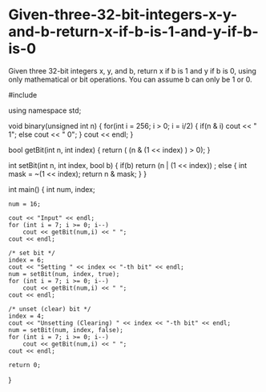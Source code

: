 # Given-three-32-bit-integers-x-y-and-b-return-x-if-b-is-1-and-y-if-b-is-0
Given three 32-bit integers x, y, and b, return x if b is 1 and y if b is 0, using only mathematical or bit operations. You can assume b can only be 1 or 0.

#include <iostream>

using namespace std;

void binary(unsigned int n)
{
	for(int i = 256; i > 0; i = i/2) {
		if(n & i) 
			cout << " 1";
		else
			cout << " 0";
	}
	cout << endl;
}

bool getBit(int n, int index)
{
	return ( (n & (1 << index) ) > 0);
}

int setBit(int n, int index, bool b)
{
	if(b)
		return (n | (1 << index)) ;	
	else {
		int mask = ~(1 << index);
		return n & mask;
	}
}

int main()
{
	int num, index;

	num = 16;

	cout << "Input" << endl;
	for (int i = 7; i >= 0; i--) 
		cout << getBit(num,i) << " ";
	cout << endl;

	/* set bit */
	index = 6;
	cout << "Setting " << index << "-th bit" << endl;
	num = setBit(num, index, true);
	for (int i = 7; i >= 0; i--) 
		cout << getBit(num,i) << " ";
	cout << endl;

	/* unset (clear) bit */
	index = 4;
	cout << "Unsetting (Clearing) " << index << "-th bit" << endl;
	num = setBit(num, index, false);
	for (int i = 7; i >= 0; i--) 
		cout << getBit(num,i) << " ";
	cout << endl;

	return 0;
}
